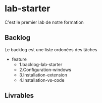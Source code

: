 # lab-starter

C'est le premier lab de notre formation 

## Backlog 

Le backlog est une liste ordonées des tâches

- feature 
  - 1.backlog-lab-starter
  - 2.Configuration-windows
  - 3.Installation-extension
  - 4.Installation-vs-code


## Livrables

